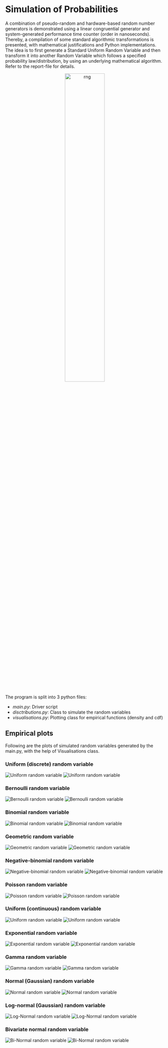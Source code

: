# Simulation of Probabilities

A combination of pseudo-random and hardware-based random number generators is demonstrated using a linear congruential generator and system-generated performance time counter (order in nanoseconds). Thereby, a compilation of some standard algorithmic transformations is presented, with mathematical justifications and Python implementations. The idea is to first generate a Standard Uniform Random Variable and then transform it into another Random Variable which follows a specified probability law/distribution, by using an underlying mathematical algorithm. Refer to the report-file for details.

<p align="center"><img src="./plots/rng.png" alt="rng"/| style="height: 50%;"></p>

The program is split into 3 python files:
- _main.py_: Driver script
- _disctributions.py_: Class to simulate the random variables
- _visualisations.py_: Plotting class for empirical functions (density and cdf)

## Empirical plots
Following are the plots of simulated random variables generated by the main.py, with the help of Visualisations class.
### Uniform (discrete) random variable
![Uniform random variable](/plots/11.png) ![Uniform random variable](/plots/12.png)
### Bernoulli random variable
![Bernoulli random variable](/plots/21.png) ![Bernoulli random variable](/plots/22.png)
### Binomial random variable
![Binomial random variable](/plots/31.png) ![Binomial random variable](/plots/33.png)
### Geometric random variable
![Geometric random variable](/plots/41.png) ![Geometric random variable](/plots/42.png)
### Negative-binomial random variable
![Negative-binomial random variable](/plots/51.png) ![Negative-binomial random variable](/plots/52.png)
### Poisson random variable
![Poisson random variable](/plots/61.png) ![Poisson random variable](/plots/62.png)
### Uniform (continuous) random variable
![Uniform random variable](/plots/71.png) ![Uniform random variable](/plots/72.png)
### Exponential random variable
![Exponential random variable](/plots/81.png) ![Exponential random variable](/plots/82.png)
### Gamma random variable
![Gamma random variable](/plots/91.png) ![Gamma random variable](/plots/92.png)
### Normal (Gaussian) random variable
![Normal random variable](/plots/a1.png) ![Normal random variable](/plots/a2.png)
### Log-normal (Gaussian) random variable
![Log-Normal random variable](/plots/b1.png) ![Log-Normal random variable](/plots/b2.png)
### Bivariate normal random variable
![Bi-Normal random variable](/plots/c1.png) ![Bi-Normal random variable](/plots/c2.png)
